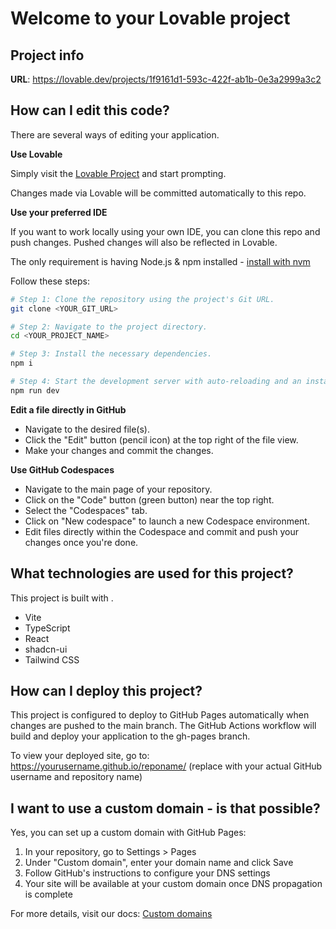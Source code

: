 
# Welcome to your Lovable project

## Project info

**URL**: https://lovable.dev/projects/1f9161d1-593c-422f-ab1b-0e3a2999a3c2

## How can I edit this code?

There are several ways of editing your application.

**Use Lovable**

Simply visit the [Lovable Project](https://lovable.dev/projects/1f9161d1-593c-422f-ab1b-0e3a2999a3c2) and start prompting.

Changes made via Lovable will be committed automatically to this repo.

**Use your preferred IDE**

If you want to work locally using your own IDE, you can clone this repo and push changes. Pushed changes will also be reflected in Lovable.

The only requirement is having Node.js & npm installed - [install with nvm](https://github.com/nvm-sh/nvm#installing-and-updating)

Follow these steps:

```sh
# Step 1: Clone the repository using the project's Git URL.
git clone <YOUR_GIT_URL>

# Step 2: Navigate to the project directory.
cd <YOUR_PROJECT_NAME>

# Step 3: Install the necessary dependencies.
npm i

# Step 4: Start the development server with auto-reloading and an instant preview.
npm run dev
```

**Edit a file directly in GitHub**

- Navigate to the desired file(s).
- Click the "Edit" button (pencil icon) at the top right of the file view.
- Make your changes and commit the changes.

**Use GitHub Codespaces**

- Navigate to the main page of your repository.
- Click on the "Code" button (green button) near the top right.
- Select the "Codespaces" tab.
- Click on "New codespace" to launch a new Codespace environment.
- Edit files directly within the Codespace and commit and push your changes once you're done.

## What technologies are used for this project?

This project is built with .

- Vite
- TypeScript
- React
- shadcn-ui
- Tailwind CSS

## How can I deploy this project?

This project is configured to deploy to GitHub Pages automatically when changes are pushed to the main branch. The GitHub Actions workflow will build and deploy your application to the gh-pages branch.

To view your deployed site, go to: https://yourusername.github.io/reponame/ (replace with your actual GitHub username and repository name)

## I want to use a custom domain - is that possible?

Yes, you can set up a custom domain with GitHub Pages:

1. In your repository, go to Settings > Pages
2. Under "Custom domain", enter your domain name and click Save
3. Follow GitHub's instructions to configure your DNS settings
4. Your site will be available at your custom domain once DNS propagation is complete

For more details, visit our docs: [Custom domains](https://docs.lovable.dev/tips-tricks/custom-domain/)
